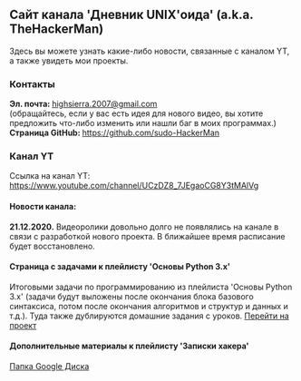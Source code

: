 ## Сайт канала 'Дневник UNIX'оида' (a.k.a. TheHackerMan)
Здесь вы можете узнать какие-либо новости, связанные с каналом YT, а также увидеть мои проекты.

### Контакты
<b> Эл. почта: </b> <a href="mailto:highsierra.2007@gmail.com">highsierra.2007@gmail.com</a> <br>
(обращайтесь, если у вас есть идея для нового видео, вы хотите предложить что-либо изменить или нашли баг в моих программах.) <br>
<b> Страница GitHub: </b> <a href="https://github.com/sudo-HackerMan" target="_blank">https://github.com/sudo-HackerMan</a>

### Канал YT
Ссылка на канал YT:
https://www.youtube.com/channel/UCzDZ8_7JEgaoCG8Y3tMAlVg

#### Новости канала:
<b>21.12.2020.</b> Видеоролики довольно долго не появлялись на канале в связи с разработкой нового проекта. В ближайшее время расписание будет восстановлено. <br>

#### Страница с задачами к плейлисту 'Основы Python 3.x'
Итоговыми задачи по программированию из плейлиста 'Основы Python 3.x' (задачи будут выложены после окончания блока базового синтаксиса, потом после окончания алгоритмов и структур и данных и т.д.). Туда также дублируются домашние задания с уроков.
<a href="python3tasks" target="_blank">Перейти на проект</a>

#### Дополнительные материалы к плейлисту 'Записки хакера'
<a href="https://drive.google.com/drive/folders/111pKQroEQTjDOYMNxFgo1sa_aIoa_TOo" target="_blank">Папка Google Диска</a>
